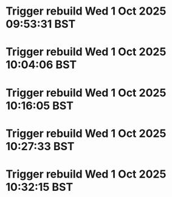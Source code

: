 # Trigger rebuild Wed 1 Oct 2025 09:53:31 BST

# Trigger rebuild Wed 1 Oct 2025 10:04:06 BST

# Trigger rebuild Wed 1 Oct 2025 10:16:05 BST

# Trigger rebuild Wed 1 Oct 2025 10:27:33 BST

# Trigger rebuild Wed 1 Oct 2025 10:32:15 BST
